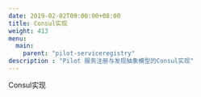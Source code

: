 ```yaml
---
date: 2019-02-02T09:00:00+08:00
title: Consul实现
weight: 413
menu:
  main:
    parent: "pilot-serviceregistry"
description : "Pilot 服务注册与发现抽象模型的Consul实现"
---
```


Consul实现


